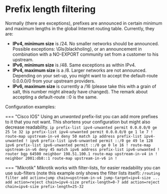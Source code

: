 # Prefix length filtering

Normally (there are exceptions), prefixes are announced in certain minimum and maximum lengths in the global Internet routing table. Currently, they are:

- **IPv4, minimum size** is /24. No smaller networks should be announced. Possible exceptions: \Gls{blackholing}, or an announcement in combination with a NO-EXPORT community set from a customer to his upstream.
- **IPv6, minimum size** is /48. Same exceptions as within IPv4.
- **IPv4, maximum size** is a /8. Larger networks are not announced. Depending on your set-up, you might want to accept the default-route 0.0.0.0/0 from your upstream providers.
- **IPv6, maximum size** is currently a /16 (please take this with a grain of salt, this number might already have changed). The remark about accepting a default-route ::0 is the same.

Configuration examples:

=== "Cisco IOS"
    Using an *unwanted* prefix-list you can add  more prefixes to it that you not want. This shortens your configuration but might also decrease readability.
    ```
    ip prefix-list ipv4-unwanted permit 0.0.0.0/0 ge 25 le 32
    ip prefix-list ipv4-unwanted permit 0.0.0.0/0 ge 1 le 7
    !
    route-map upstream-in-v4 deny 50
        match ip address prefix-list ipv4-unwanted
    !
    ipv6 prefix-list ipv6-unwanted permit ::/0 ge 49 le 128
    ipv6 prefix-list ipv6-unwanted permit ::/0 ge 0 le 16
    !
    route-map upstream-in-v6 deny 45
        match ipv6 address prefix-list ipv6-unwanted
    !
    router bgp 64500
        neighbor 198.51.100.1 route-map upstream-in-v4 in
        !
        neighbor 2001:db8::1 route-map upstream-in-v6 in
        !
    ```

=== "Mikrotik"
    Mikrotik works with filter-lists, for easier readability you can use sub-filters (note this example only shows the filter lists itself):
    ```
    /routing filter
    add action=jump chain=upstream-in-v4 jump-target=ipv4-size
    ...
    add action=reject chain=ipv4-size prefix-length=0-7
    add action=reject chain=ipv4-size prefix-length=25-32
    ```
